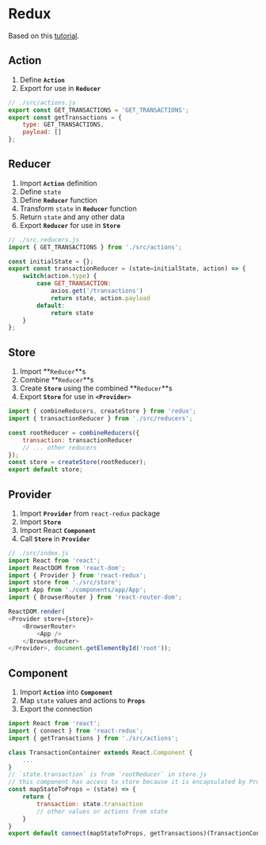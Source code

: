 # Redux
Based on this [tutorial](http://jakesidsmith.com/blog/post/2017-11-18-redux-and-react-an-introduction/).
## Action
1. Define **`Action`**
2. Export for use in **`Reducer`**
```javascript
// ./src/actions.js
export const GET_TRANSACTIONS = 'GET_TRANSACTIONS';
export const getTransactions = {
    type: GET_TRANSACTIONS,
    payload: []
};
```
## Reducer
1. Import **`Action`** definition
2. Define `state`
3. Define **`Reducer`** function
4. Transform `state` in **`Reducer`** function
5. Return `state` and any other data
6. Export **`Reducer`** for use in **`Store`**
```javascript
// ./src.reducers.js
import { GET_TRANSACTIONS } from './src/actions';

const initialState = {};
export const transactionReducer = (state=initialState, action) => {
    switch(action.type) {
        case GET_TRANSACTION:
            axios.get('/transactions')
            return state, action.payload
        default:
            return state
    }
};
```
## Store
1. Import **`Reducer`**s
2. Combine **`Reducer`**s
3. Create **`Store`** using the combined **`Reducer`**s
4. Export **`Store`** for use in **`<Provider>`**
```javascript
import { combineReducers, createStore } from 'redux';
import { transactionReducer } from './src/reducers';

const rootReducer = combineReducers({
    transaction: transactionReducer
    // ... other reducers
});
const store = createStore(rootReducer);
export default store;
```
## Provider
1. Import **`Provider`** from `react-redux` package
2. Import **`Store`**
3. Import React **`Component`**
4. Call **`Store`** in **`Provider`**
```javascript
// ./src/index.js
import React from 'react';
import ReactDOM from 'react-dom';
import { Provider } from 'react-redux';
import store from './src/store';
import App from './components/app/App';
import { BrowserRouter } from 'react-router-dom';

ReactDOM.render(
<Provider store={store}>
	<BrowserRouter>
		<App />
	</BrowserRouter>
</Provider>, document.getElementById('root'));
```
## Component
1. Import **`Action`** into **`Component`**
2. Map `state` values and actions to **`Props`**
3. Export the connection
```javascript
import React from 'react';
import { connect } from 'react-redux';
import { getTransactions } from './src/actions';

class TransactionContainer extends React.Component {
    ...
}
// `state.transaction` is from `rootReducer` in store.js
// this component has access to store because it is encapsulated by Provider
const mapStateToProps = (state) => {
    return {
        transaction: state.transaction
        // other values or actions from state
    }
}
export default connect(mapStateToProps, getTransactions)(TransactionContainer);
```